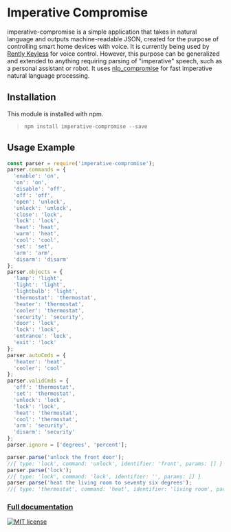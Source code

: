 Imperative Compromise
====================

imperative-compromise is a simple application that takes in natural language and
outputs machine-readable JSON, created for the purpose of controlling smart home
devices with voice. It is currently being used by [Rently
Keyless](http://www.rentlykeyless.com/) for voice control. However, this purpose
can be generalized and extended to anything requiring parsing of "imperative"
speech, such as a personal assistant or robot.  It uses
[nlp_compromise](http://nlp-compromise.github.io/website/) for fast imperative
natural language processing.

Installation
-----------
This module is installed with npm.

> `npm install imperative-compromise --save`

Usage Example
-----------
```javascript
const parser = require('imperative-compromise');
parser.commands = {
  'enable': 'on',
  'on': 'on',
  'disable': 'off',
  'off': 'off',
  'open': 'unlock',
  'unlock': 'unlock',
  'close': 'lock',
  'lock': 'lock',
  'heat': 'heat',
  'warm': 'heat',
  'cool': 'cool',
  'set': 'set',
  'arm': 'arm',
  'disarm': 'disarm'
};
parser.objects = {
  'lamp': 'light',
  'light': 'light',
  'lightbulb': 'light',
  'thermostat': 'thermostat',
  'heater': 'thermostat',
  'cooler': 'thermostat',
  'security': 'security',
  'door': 'lock',
  'lock': 'lock',
  'entrance': 'lock',
  'exit': 'lock'
};
parser.autoCmds = {
  'heater': 'heat',
  'cooler': 'cool'
};
parser.validCmds = {
  'off': 'thermostat',
  'set': 'thermostat',
  'unlock': 'lock',
  'lock': 'lock',
  'heat': 'thermostat',
  'cool': 'thermostat',
  'arm': 'security',
  'disarm': 'security'
};
parser.ignore = ['degrees', 'percent'];

parser.parse('unlock the front door');
//{ type: 'lock', command: 'unlock', identifier: 'front', params: [] }
parser.parse('lock');
//{ type: 'lock', command: 'lock', identifier: '', params: [] }
parser.parse('heat the living room to seventy six degrees');
//{ type: 'thermostat', command: 'heat', identifier: 'living room', params: [ 76 ] }
```
### [Full documentation](https://github.com/zehric/imperative-compromise/blob/master/docs.md)

[![MIT license](http://img.shields.io/badge/license-MIT-brightgreen.svg)](http://opensource.org/licenses/MIT)
